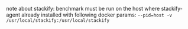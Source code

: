 
note about stackify:
benchmark must be run on the host where stackify-agent already installed with following docker params:
`--pid=host -v /usr/local/stackify:/usr/local/stackify`
